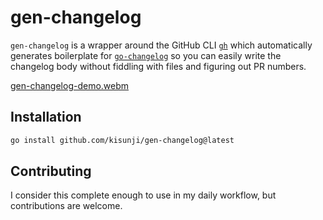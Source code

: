 # gen-changelog

`gen-changelog` is a wrapper around the GitHub CLI [`gh`](https://cli.github.com/) which 
automatically generates boilerplate for [`go-changelog`](https://github.com/hashicorp/go-changelog) 
so you can easily write the changelog body without fiddling with files and figuring out PR numbers.


[gen-changelog-demo.webm](https://user-images.githubusercontent.com/30640057/210468619-dc9374e8-541b-43c1-a245-587b0a69fa99.webm)

## Installation

```sh
go install github.com/kisunji/gen-changelog@latest
```

## Contributing

I consider this complete enough to use in my daily workflow, but contributions are welcome.

